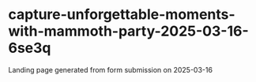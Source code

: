 # capture-unforgettable-moments-with-mammoth-party-2025-03-16-6se3q
Landing page generated from form submission on 2025-03-16
